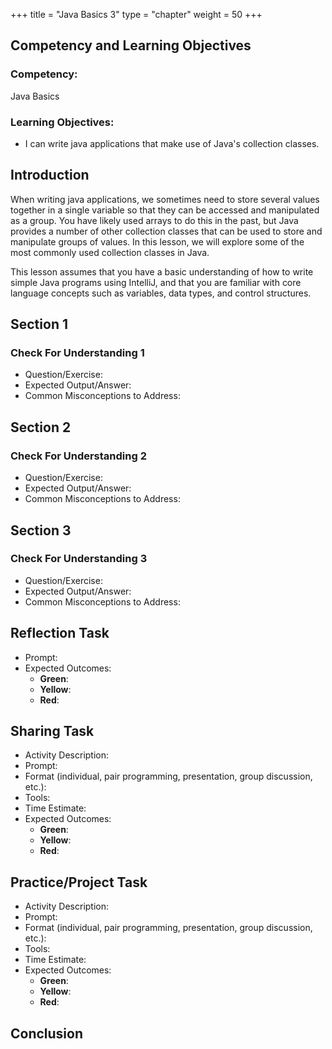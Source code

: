 +++
title = "Java Basics 3"
type = "chapter"
weight = 50
+++

## Competency and Learning Objectives

### Competency:

Java Basics

### Learning Objectives:

- I can write java applications that make use of Java's collection classes.

## Introduction

When writing java applications, we sometimes need to store several values together in a single variable so that they
can be accessed and manipulated as a group. You have likely used arrays to do this in the past, but Java provides
a number of other collection classes that can be used to store and manipulate groups of values. In this lesson, we will
explore some of the most commonly used collection classes in Java.

This lesson assumes that you have a basic understanding of how to write simple Java programs using IntelliJ, and that
you are familiar with core language concepts such as variables, data types, and control structures.

## Section 1

### Check For Understanding 1

- Question/Exercise:
- Expected Output/Answer:
- Common Misconceptions to Address:

## Section 2

### Check For Understanding 2

- Question/Exercise:
- Expected Output/Answer:
- Common Misconceptions to Address:

## Section 3

### Check For Understanding 3

- Question/Exercise:
- Expected Output/Answer:
- Common Misconceptions to Address:

## Reflection Task
- Prompt: 
- Expected Outcomes: 
    - **Green**: 
    - **Yellow**: 
    - **Red**: 

## Sharing Task

- Activity Description:
- Prompt:
- Format (individual, pair programming, presentation, group discussion, etc.):
- Tools:
- Time Estimate:
- Expected Outcomes: 
    - **Green**:
    - **Yellow**:
    - **Red**:

## Practice/Project Task

- Activity Description:
- Prompt:
- Format (individual, pair programming, presentation, group discussion, etc.):
- Tools:
- Time Estimate:
- Expected Outcomes: 
    - **Green**:
    - **Yellow**:
    - **Red**:

## Conclusion

